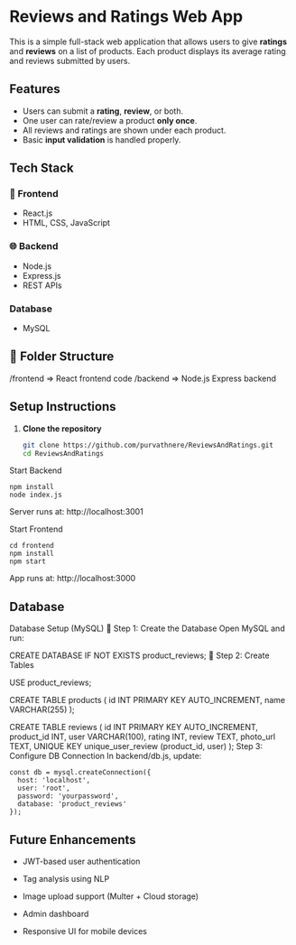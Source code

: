 

# Reviews and Ratings Web App

This is a simple full-stack web application that allows users to give **ratings** and **reviews** on a list of products. Each product displays its average rating and reviews submitted by users.


## Features

- Users can submit a **rating**, **review**, or both.
- One user can rate/review a product **only once**.
- All reviews and ratings are shown under each product.
- Basic **input validation** is handled properly.


##  Tech Stack

### 🚀 Frontend
- React.js
- HTML, CSS, JavaScript

### 🌐 Backend
- Node.js
- Express.js
- REST APIs

###  Database
- MySQL

## 📁 Folder Structure

/frontend => React frontend code
/backend => Node.js Express backend



##  Setup Instructions

1. **Clone the repository**
   ```bash
   git clone https://github.com/purvathnere/ReviewsAndRatings.git
   cd ReviewsAndRatings
   ```
Start Backend

```cd backend
npm install
node index.js
```
Server runs at: http://localhost:3001

Start Frontend

```
cd frontend
npm install
npm start
```

App runs at: http://localhost:3000

## Database

Database Setup (MySQL)
🔧 Step 1: Create the Database
Open MySQL and run:


CREATE DATABASE IF NOT EXISTS product_reviews;
🧱 Step 2: Create Tables

USE product_reviews;

CREATE TABLE products (
  id INT PRIMARY KEY AUTO_INCREMENT,
  name VARCHAR(255)
);

CREATE TABLE reviews (
  id INT PRIMARY KEY AUTO_INCREMENT,
  product_id INT,
  user VARCHAR(100),
  rating INT,
  review TEXT,
  photo_url TEXT,
  UNIQUE KEY unique_user_review (product_id, user)
);
 Step 3: Configure DB Connection
In backend/db.js, update:

```
const db = mysql.createConnection({
  host: 'localhost',
  user: 'root',
  password: 'yourpassword', 
  database: 'product_reviews'
});
```



 

## Future Enhancements
- JWT-based user authentication

- Tag analysis using NLP

- Image upload support (Multer + Cloud storage)

- Admin dashboard

- Responsive UI for mobile devices



